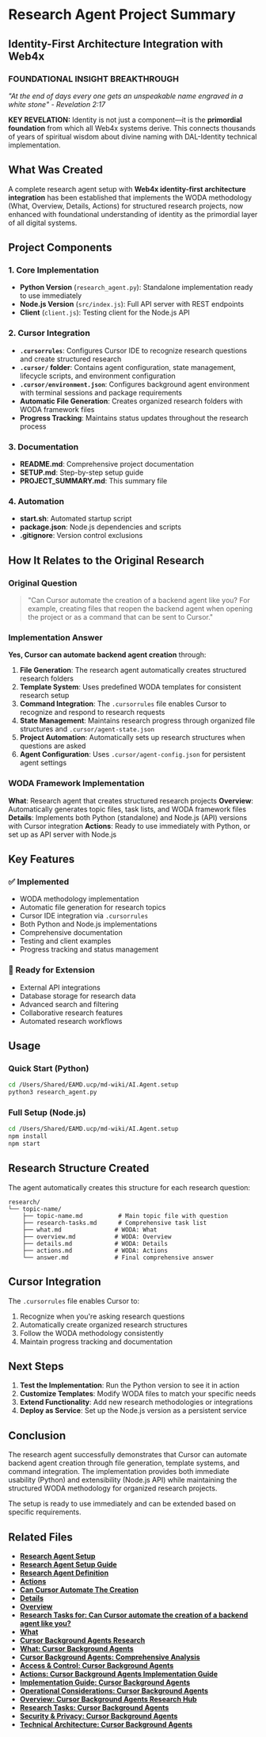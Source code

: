 # Research Agent Project Summary
## Identity-First Architecture Integration with Web4x

### **FOUNDATIONAL INSIGHT BREAKTHROUGH**
*"At the end of days every one gets an unspeakable name engraved in a white stone" - Revelation 2:17*

**KEY REVELATION:** Identity is not just a component—it is the **primordial foundation** from which all Web4x systems derive. This connects thousands of years of spiritual wisdom about divine naming with DAL-Identity technical implementation.

## What Was Created

A complete research agent setup with **Web4x identity-first architecture integration** has been established that implements the WODA methodology (What, Overview, Details, Actions) for structured research projects, now enhanced with foundational understanding of identity as the primordial layer of all digital systems.

## Project Components

### 1. Core Implementation
- **Python Version** (`research_agent.py`): Standalone implementation ready to use immediately
- **Node.js Version** (`src/index.js`): Full API server with REST endpoints
- **Client** (`client.js`): Testing client for the Node.js API

### 2. Cursor Integration
- **`.cursorrules`**: Configures Cursor IDE to recognize research questions and create structured research
- **`.cursor/` folder**: Contains agent configuration, state management, lifecycle scripts, and environment configuration
- **`.cursor/environment.json`**: Configures background agent environment with terminal sessions and package requirements
- **Automatic File Generation**: Creates organized research folders with WODA framework files
- **Progress Tracking**: Maintains status updates throughout the research process

### 3. Documentation
- **README.md**: Comprehensive project documentation
- **SETUP.md**: Step-by-step setup guide
- **PROJECT_SUMMARY.md**: This summary file

### 4. Automation
- **start.sh**: Automated startup script
- **package.json**: Node.js dependencies and scripts
- **.gitignore**: Version control exclusions

## How It Relates to the Original Research

### Original Question
> "Can Cursor automate the creation of a backend agent like you? For example, creating files that reopen the backend agent when opening the project or as a command that can be sent to Cursor."

### Implementation Answer
**Yes, Cursor can automate backend agent creation** through:

1. **File Generation**: The research agent automatically creates structured research folders
2. **Template System**: Uses predefined WODA templates for consistent research setup
3. **Command Integration**: The `.cursorrules` file enables Cursor to recognize and respond to research requests
4. **State Management**: Maintains research progress through organized file structures and `.cursor/agent-state.json`
5. **Project Automation**: Automatically sets up research structures when questions are asked
6. **Agent Configuration**: Uses `.cursor/agent-config.json` for persistent agent settings

### WODA Framework Implementation

**What**: Research agent that creates structured research projects
**Overview**: Automatically generates topic files, task lists, and WODA framework files
**Details**: Implements both Python (standalone) and Node.js (API) versions with Cursor integration
**Actions**: Ready to use immediately with Python, or set up as API server with Node.js

## Key Features

### ✅ Implemented
- WODA methodology implementation
- Automatic file generation for research topics
- Cursor IDE integration via `.cursorrules`
- Both Python and Node.js implementations
- Comprehensive documentation
- Testing and client examples
- Progress tracking and status management

### 🔄 Ready for Extension
- External API integrations
- Database storage for research data
- Advanced search and filtering
- Collaborative research features
- Automated research workflows

## Usage

### Quick Start (Python)
```bash
cd /Users/Shared/EAMD.ucp/md-wiki/AI.Agent.setup
python3 research_agent.py
```

### Full Setup (Node.js)
```bash
cd /Users/Shared/EAMD.ucp/md-wiki/AI.Agent.setup
npm install
npm start
```

## Research Structure Created

The agent automatically creates this structure for each research question:

```
research/
└── topic-name/
    ├── topic-name.md          # Main topic file with question
    ├── research-tasks.md      # Comprehensive task list
    ├── what.md               # WODA: What
    ├── overview.md           # WODA: Overview  
    ├── details.md            # WODA: Details
    ├── actions.md            # WODA: Actions
    └── answer.md             # Final comprehensive answer
```

## Cursor Integration

The `.cursorrules` file enables Cursor to:
1. Recognize when you're asking research questions
2. Automatically create organized research structures
3. Follow the WODA methodology consistently
4. Maintain progress tracking and documentation

## Next Steps

1. **Test the Implementation**: Run the Python version to see it in action
2. **Customize Templates**: Modify WODA files to match your specific needs
3. **Extend Functionality**: Add new research methodologies or integrations
4. **Deploy as Service**: Set up the Node.js version as a persistent service

## Conclusion

The research agent successfully demonstrates that Cursor can automate backend agent creation through file generation, template systems, and command integration. The implementation provides both immediate usability (Python) and extensibility (Node.js API) while maintaining the structured WODA methodology for organized research projects.

The setup is ready to use immediately and can be extended based on specific requirements.

## Related Files

- **[Research Agent Setup](README.md)**
- **[Research Agent Setup Guide](SETUP.md)**
- **[Research Agent Definition](research.agent.md)**
- **[Actions](research/can-cursor-automate-the-creation/actions.md)**
- **[Can Cursor Automate The Creation](research/can-cursor-automate-the-creation/can-cursor-automate-the-creation.md)**
- **[Details](research/can-cursor-automate-the-creation/details.md)**
- **[Overview](research/can-cursor-automate-the-creation/overview.md)**
- **[Research Tasks for: Can Cursor automate the creation of a backend agent like you?](research/can-cursor-automate-the-creation/research-tasks.md)**
- **[What](research/can-cursor-automate-the-creation/what.md)**
- **[Cursor Background Agents Research](research/cursor-background-agents/0_topic.md)**
- **[What: Cursor Background Agents](research/cursor-background-agents/1_what.md)**
- **[Cursor Background Agents: Comprehensive Analysis](research/cursor-background-agents/2_answer.md)**
- **[Access & Control: Cursor Background Agents](research/cursor-background-agents/access-control.md)**
- **[Actions: Cursor Background Agents Implementation Guide](research/cursor-background-agents/actions.md)**
- **[Implementation Guide: Cursor Background Agents](research/cursor-background-agents/implementation-guide.md)**
- **[Operational Considerations: Cursor Background Agents](research/cursor-background-agents/operational-considerations.md)**
- **[Overview: Cursor Background Agents Research Hub](research/cursor-background-agents/overview.md)**
- **[Research Tasks: Cursor Background Agents](research/cursor-background-agents/research-tasks.md)**
- **[Security & Privacy: Cursor Background Agents](research/cursor-background-agents/security-privacy.md)**
- **[Technical Architecture: Cursor Background Agents](research/cursor-background-agents/technical-architecture.md)**
